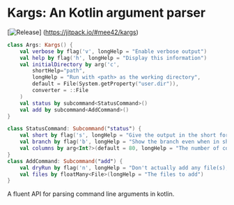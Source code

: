 # Kargs: An Kotlin argument parser

[![Release](https://jitpack.io/v/mee42/kargs.svg)]
(https://jitpack.io/#mee42/kargs)

```kotlin
class Args: Kargs() {
    val verbose by flag('v', longHelp = "Enable verbose output")
    val help by flag('h', longHelp = "Display this information")
    val initialDirectory by arg('c',
        shortHelp="path",
        longHelp = "Run with <path> as the working directory",
        default = File(System.getProperty("user.dir")),
        converter = ::File
    )
    val status by subcommand<StatusCommand>()
    val add by subcommand<AddCommand>()
}

class StatusCommand: Subcommand("status") {
    val short by flag('s', longHelp = "Give the output in the short format")
    val branch by flag('b', longHelp = "Show the branch even when in short format")
    val columns by arg<Int?>(default = 80, longHelp = "The number of columns to constraint output in", shortHelp = "cols")
}
class AddCommand: Subcommand("add") {
    val dryRun by flag('n', longHelp = "Don't actually add any file(s), just show if they exist and/or will be ignored")
    val files by floatMany<File>(longHelp = "The files to add")
}

```

A fluent API for parsing command line arguments in kotlin.


